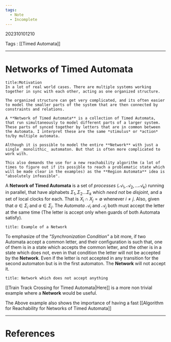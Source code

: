 ```yaml
---
tags:
  - Note
  - Incomplete
---
```

202310101210

Tags : [[Timed Automata]]

---
# Networks of Timed Automata
```ad-tip
title:Motivation
In a lot of real world cases. There are multiple systems working together in sync with each other, acting as one organized structure.

The organized structure can get very complicated, and its often easier to model the smaller parts of the system that are then connected by constraints and relations. 

A **Network of Timed Automata** is a collection of Timed Automata, that run simultaneously to model different parts of a larger system. These parts of synced together by letters that are in common between the Automata. I interpret these are the same *stimulus* or *action* to/by multiple automata.

Although it is possible to model the entire **Network** with just a single _monolithic_ automaton. But that is often more complicated to work with.

This also demands the use for a new reachability algorithm (a lot of times to figure out if its possible to reach a problematic state which will be made clear in the examples) as the **Region Automata** idea is "absolutely infeasible".
```

A **Network of Timed Automata** is a set of _processes_ $\langle\mathcal A_{1},\mathcal A_{2},\dots\mathcal A_{k}\rangle$ running in parallel, that have alphabets $\Sigma_{1},\Sigma_{2}\dots\Sigma_{k}$ which _need not_ be _disjoint_, and a set of local clocks for each. That is $X_{i}\cap X_{j}=\emptyset$ whenever $i\ne j$.
Also, given that $a\in\Sigma_{i}$ and $a\in \Sigma_{j}$. The *Automata* $\mathcal A_{i}$ and $\mathcal A_{j}$ both must accept the letter at the same time (The letter is accept only when guards of both Automata satisfy).

```ad-example
title: Example of a Network
```

To emphasize of the *"Synchronization Condition"* a bit more, if two Automata accept a common letter, and their configuration is such that, one of them is in a state which accepts the common letter, and the other is in a state which does not, even in that condition the letter will not be accepted by the **Network**. Even if the letter is not accepted in any transition for the second automaton but is in the first automaton. The **Network** will not accept it.

```ad-example
title: Network which does not accept anything
```

[[Train Track Crossing for Timed Automata|Here]] is a more non trivial example where a **Network** would be useful.

The Above example also shows the importance of having a fast [[Algorithm for Reachability for Networks of Timed Automata]]

---
# References
